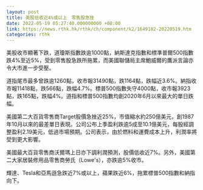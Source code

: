 ```yaml
---
layout: post
title: 美股低收近4%或以上　零售股急挫
date: 2022-05-19 05:27:40.000000000 +08:00
link: https://news.rthk.hk/rthk/ch/component/k2/1649182-20220519.htm
categories: rthk
---
```


美股收市顯著下跌，道瓊斯指數跌逾1000點，納斯達克指數和標準普爾500指數跌4%至近5%，受到零售股急跌所拖累，而美國聯儲局主席鮑威爾的鷹派言論亦令大市進一步受壓。

道指尾市最多曾跌逾1260點，收市報31490點，跌1164點，跌幅近3.6%。納指收市報11418點，跌566點，跌幅4.7%。標普500指數失守4000點，收市報3923點，跌165點，跌幅4%。道指和標普500指數均創2020年6月以來最大的單日跌幅。

美國第二大百貨零售商Target股價急挫近25%，市值縮水約250億美元，創1987年10月以來的最差單日表現。公司公布上季盈利跌逾5成至10.1億美元，每股經調整盈利2.19美元，低過市場預期。公司表示，由於燃料和運費成本上升，利潤率將受到更大影響。

美國最大百貨零售商沃爾瑪上日亦下調利潤預測，股價低收近7%。另外，美國第二大家居裝修用品零售商勞氏（Lowe's），亦跌逾5%收市。

輝達、Tesla和亞馬遜急跌近7%或以上，蘋果跌近6%，拖累標普500指數和納指向下。
